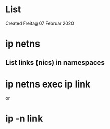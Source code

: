# List
Created Freitag 07 Februar 2020

# ip netns

List links (nics) in namespaces
-------------------------------
# ip netns exec <namespace name> ip link
or
# ip -n <namespace name> link

